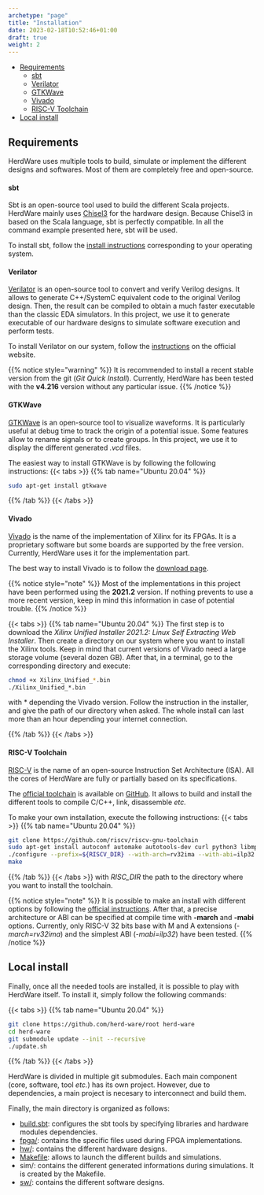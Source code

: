 ```yaml
---
archetype: "page"
title: "Installation"
date: 2023-02-18T10:52:46+01:00
draft: true
weight: 2
---
```


- [Requirements](#requirements)
    - [sbt](#sbt)
    - [Verilator](#verilator)
    - [GTKWave](#gtkwave)
    - [Vivado](#vivado)
    - [RISC-V Toolchain](#risc-v-toolchain)
- [Local install](#local-install)

## Requirements

HerdWare uses multiple tools to build, simulate or implement the different designs and softwares.
Most of them are completely free and open-source.

#### sbt

Sbt is an open-source tool used to build the different Scala projects.
HerdWare mainly uses [Chisel3](https://www.chisel-lang.org/) for the hardware design.
Because Chisel3 in based on the Scala language, sbt is perfectly compatible.
In all the command example presented here, sbt will be used.

To install sbt, follow the [install instructions](https://www.scala-sbt.org/1.x/docs/Installing-sbt-on-Linux.html) corresponding to your operating system.

#### Verilator

[Verilator](https://www.veripool.org/verilator/) is an open-source tool to convert and verify Verilog designs.
It allows to generate C++/SystemC equivalent code to the original Verilog design.
Then, the result can be compiled to obtain a much faster executable than the classic EDA simulators.
In this project, we use it to generate executable of our hardware designs to simulate software execution and perform tests.

To install Verilator on our system, follow the [instructions](https://verilator.org/guide/latest/install.html) on the official website.

{{% notice style="warning" %}}
It is recommended to install a recent stable version from the git (*Git Quick Install*).
Currently, HerdWare has been tested with the **v4.216** version without any particular issue.
{{% /notice %}}

#### GTKWave
[GTKWave](https://gtkwave.sourceforge.net/) is an open-source tool to visualize waveforms.
It is particularly useful at debug time to track the origin of a potential issue.
Some features allow to rename signals or to create groups. 
In this project, we use it to display the different generated *.vcd* files.

The easiest way to install GTKWave is by following the following instructions:
{{< tabs >}}
{{% tab name="Ubuntu 20.04" %}}
```bash
sudo apt-get install gtkwave
```
{{% /tab %}}
{{< /tabs >}}

#### Vivado
[Vivado](https://www.xilinx.com/products/design-tools/vivado.html) is the name of the implementation of Xilinx for its FPGAs.
It is a proprietary software but some boards are supported by the free version.
Currently, HerdWare uses it for the implementation part.

The best way to install Vivado is to follow the [download page](https://www.xilinx.com/support/download/index.html/content/xilinx/en/downloadNav/vivado-design-tools/2021-2.html).

{{% notice style="note" %}}
Most of the implementations in this project have been performed using the **2021.2** version.
If nothing prevents to use a more recent version, keep in mind this information in case of potential trouble.
{{% /notice %}}

{{< tabs >}}
{{% tab name="Ubuntu 20.04" %}}
The first step is to download the *Xilinx Unified Installer 2021.2: Linux Self Extracting Web Installer*.
Then create a directory on our system where you want to install the Xilinx tools.
Keep in mind that current versions of Vivado need a large storage volume (several dozen GB).
After that, in a terminal, go to the corresponding directory and execute:

```bash
chmod +x Xilinx_Unified_*.bin
./Xilinx_Unified_*.bin
```
with * depending the Vivado version.
Follow the instruction in the installer, and give the path of our directory when asked.
The whole install can last more than an hour depending your internet connection.

{{% /tab %}}
{{< /tabs >}}

#### RISC-V Toolchain
[RISC-V](https://riscv.org/) is the name of an open-source Instruction Set Architecture (ISA).
All the cores of HerdWare are fully or partially based on its specifications.

The [official toolchain](https://github.com/riscv-collab/riscv-gnu-toolchain) is available on [GitHub](https://github.com/riscv-collab/riscv-gnu-toolchain).
It allows to build and install the different tools to compile C/C++, link, disassemble *etc.*

To make your own installation, execute the following instructions:
{{< tabs >}}
{{% tab name="Ubuntu 20.04" %}}
```bash
git clone https://github.com/riscv/riscv-gnu-toolchain
sudo apt-get install autoconf automake autotools-dev curl python3 libmpc-dev libmpfr-dev libgmp-dev gawk build-essential bison flex texinfo gperf libtool patchutils bc zlib1g-dev libexpat-dev ninja-build
./configure --prefix=${RISCV_DIR} --with-arch=rv32ima --with-abi=ilp32
make
```
{{% /tab %}}
{{< /tabs >}}
with *RISC_DIR* the path to the directory where you want to install the toolchain.

{{% notice style="note" %}}
It is possible to make an install with different options by following the [official instructions](https://github.com/riscv-collab/riscv-gnu-toolchain#readme).
After that, a precise architecture or ABI can be specified at compile time with **-march** and **-mabi** options.
Currently, only RISC-V 32 bits base with M and A extensions (*-march=rv32ima*) and the simplest ABI (*-mabi=ilp32*) have been tested.
{{% /notice %}}

## Local install

Finally, once all the needed tools are installed, it is possible to play with HerdWare itself.
To install it, simply follow the following commands:

{{< tabs >}}
{{% tab name="Ubuntu 20.04" %}}
```bash
git clone https://github.com/herd-ware/root herd-ware
cd herd-ware
git submodule update --init --recursive
./update.sh
```
{{% /tab %}}
{{< /tabs >}}

HerdWare is divided in multiple git submodules.
Each main component (core, software, tool *etc.*) has its own project.
However, due to dependencies, a main project is necesary to interconnect and build them.

Finally, the main directory is organized as follows:
- [build.sbt](https://github.com/herd-ware/root/build.sbt): configures the sbt tools by specifying libraries and hardware modules dependencies.
- [fpga/](https://github.com/herd-ware/root/fpga): contains the specific files used during FPGA implementations. 
- [hw/](https://github.com/herd-ware/root/hw): contains the different hardware designs.
- [Makefile](https://github.com/herd-ware/root/Makefile): allows to launch the different builds and simulations.
- sim/: contains the different generated informations during simulations. It is created by the Makefile. 
- [sw/](https://github.com/herd-ware/root/sw): contains the different software designs.